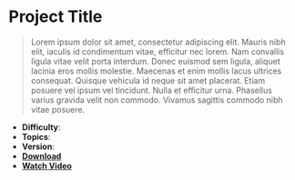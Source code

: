 # Project Title

> Lorem ipsum dolor sit amet, consectetur adipiscing elit. Mauris nibh elit, iaculis id condimentum vitae, efficitur nec lorem. Nam convallis ligula vitae velit porta interdum. Donec euismod sem ligula, aliquet lacinia eros mollis molestie. Maecenas et enim mollis lacus ultrices consequat. Quisque vehicula id neque sit amet placerat. Etiam posuere vel ipsum vel tincidunt. Nulla et efficitur urna. Phasellus varius gravida velit non commodo. Vivamus sagittis commodo nibh vitae posuere.

- **Difficulty**:
- **Topics**:
- **Version**:
- [**Download**](https://github.com/zigurous/unity-tutorial-template/archive/refs/heads/main.zip)
- [**Watch Video**](https://www.youtube.com/c/zigurous)
